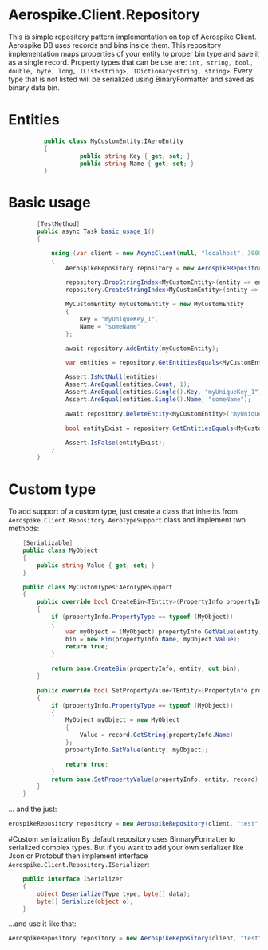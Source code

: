 # Aerospike.Client.Repository
This is simple repository pattern implementation on top of Aerospike Client. Aerospike DB uses records and bins inside them. This repository implementation maps properties of your entity to proper bin type and save it as a single record. Property types that can be use are: ```int, string, bool, double, byte, long, IList<string>, IDictionary<string, string>```. Every type that is not listed will be serialized using BinaryFormatter and saved as binary data bin.

# Entities
```C#
          public class MyCustomEntity:IAeroEntity
          {
                    public string Key { get; set; }
                    public string Name { get; set; }
          }
```  
# Basic usage
```C#
        [TestMethod]
        public async Task basic_usage_1()
        {

            using (var client = new AsyncClient(null, "localhost", 3000))
            {
                AerospikeRepository repository = new AerospikeRepository(client, "test");

                repository.DropStringIndex<MyCustomEntity>(entity => entity.Name);
                repository.CreateStringIndex<MyCustomEntity>(entity => entity.Name);

                MyCustomEntity myCustomEntity = new MyCustomEntity
                {
                    Key = "myUniqueKey_1",
                    Name = "someName"
                };

                await repository.AddEntity(myCustomEntity);

                var entities = repository.GetEntitiesEquals<MyCustomEntity>(i => i.Name, "someName").Take(1).ToList();

                Assert.IsNotNull(entities);
                Assert.AreEqual(entities.Count, 1);
                Assert.AreEqual(entities.Single().Key, "myUniqueKey_1");
                Assert.AreEqual(entities.Single().Name, "someName");

                await repository.DeleteEntity<MyCustomEntity>("myUniqueKey_1");

                bool entityExist = repository.GetEntitiesEquals<MyCustomEntity>(i => i.Name, "someName").Any();

                Assert.IsFalse(entityExist);
            }
        }
```
# Custom type
To add support of a custom type, just create a class that inherits from ```Aerospike.Client.Repository.AeroTypeSupport``` class and implement two methods:
```C#
    [Serializable]
    public class MyObject
    {
        public string Value { get; set; }
    }

    public class MyCustomTypes:AeroTypeSupport
    {
        public override bool CreateBin<TEntity>(PropertyInfo propertyInfo, TEntity entity, out Bin bin)
        {
            if (propertyInfo.PropertyType == typeof (MyObject))
            {
                var myObject = (MyObject) propertyInfo.GetValue(entity);
                bin = new Bin(propertyInfo.Name, myObject.Value);
                return true;
            }
            
            return base.CreateBin(propertyInfo, entity, out bin);
        }

        public override bool SetPropertyValue<TEntity>(PropertyInfo propertyInfo, TEntity entity, Record record)
        {
            if (propertyInfo.PropertyType == typeof (MyObject))
            {
                MyObject myObject = new MyObject
                {
                    Value = record.GetString(propertyInfo.Name)
                };
                propertyInfo.SetValue(entity, myObject);

                return true;
            }
            return base.SetPropertyValue(propertyInfo, entity, record);
        }
    }
``` 
... and the just:
```C#
erospikeRepository repository = new AerospikeRepository(client, "test", new MyCustomTypes());

```

#Custom serialization
By default repository uses BinnaryFormatter to serialized complex types. But if you want to add your own serializer like Json or Protobuf then implement interface ```Aerospike.Client.Repository.ISerializer```:
```C#
    public interface ISerializer
    {
        object Deserialize(Type type, byte[] data);
        byte[] Serialize(object o);
    }
```

...and use it like that:
```C#
AerospikeRepository repository = new AerospikeRepository(client, "test", new MyCustomSerializer());
```
